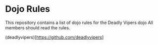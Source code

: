 Dojo Rules
==========

This repository contains a list of dojo rules for the Deadly Vipers dojo
All members should read the rules.

(deadlyvipers)[https://github.com/deadlyvipers]
